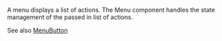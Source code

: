 A menu displays a list of actions. The Menu component handles the
state management of the passed in list of actions.

See also <a href="" data-sb-kind="components-button-menubutton">MenuButton</a>
